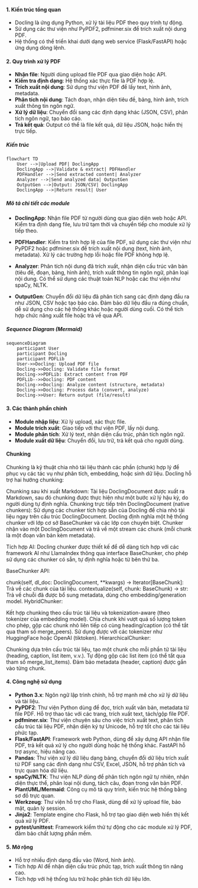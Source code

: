 
#### 1. Kiến trúc tổng quan
- Docling là ứng dụng Python, xử lý tài liệu PDF theo quy trình tự động.
- Sử dụng các thư viện như PyPDF2, pdfminer.six để trích xuất nội dung PDF.
- Hệ thống có thể triển khai dưới dạng web service (Flask/FastAPI) hoặc ứng dụng dòng lệnh.

#### 2. Quy trình xử lý PDF
- **Nhận file**: Người dùng upload file PDF qua giao diện hoặc API.
- **Kiểm tra định dạng**: Hệ thống xác thực file là PDF hợp lệ.
- **Trích xuất nội dung**: Sử dụng thư viện PDF để lấy text, hình ảnh, metadata.
- **Phân tích nội dung**: Tách đoạn, nhận diện tiêu đề, bảng, hình ảnh, trích xuất thông tin ngôn ngữ.
- **Xử lý dữ liệu**: Chuyển đổi sang các định dạng khác (JSON, CSV), phân tích ngôn ngữ, tạo báo cáo.
- **Trả kết quả**: Output có thể là file kết quả, dữ liệu JSON, hoặc hiển thị trực tiếp.

##### Kiến trúc
```mermaid
flowchart TD
	User -->|Upload PDF| DoclingApp
	DoclingApp -->|Validate & extract| PDFHandler
	PDFHandler -->|Send extracted content| Analyzer
	Analyzer -->|Send analyzed data| OutputGen
	OutputGen -->|Output: JSON/CSV| DoclingApp
	DoclingApp -->|Return result| User
```

##### Mô tả chi tiết các module

- **DoclingApp**: Nhận file PDF từ người dùng qua giao diện web hoặc API. Kiểm tra định dạng file, lưu trữ tạm thời và chuyển tiếp cho module xử lý tiếp theo.

- **PDFHandler**: Kiểm tra tính hợp lệ của file PDF, sử dụng các thư viện như PyPDF2 hoặc pdfminer.six để trích xuất nội dung (text, hình ảnh, metadata). Xử lý các trường hợp lỗi hoặc file PDF không hợp lệ.

- **Analyzer**: Phân tích nội dung đã trích xuất, nhận diện cấu trúc văn bản (tiêu đề, đoạn, bảng, hình ảnh), trích xuất thông tin ngôn ngữ, phân loại nội dung. Có thể sử dụng các thuật toán NLP hoặc các thư viện như spaCy, NLTK.

- **OutputGen**: Chuyển đổi dữ liệu đã phân tích sang các định dạng đầu ra như JSON, CSV hoặc tạo báo cáo. Đảm bảo dữ liệu đầu ra đúng chuẩn, dễ sử dụng cho các hệ thống khác hoặc người dùng cuối. Có thể tích hợp chức năng xuất file hoặc trả về qua API.


##### Sequence Diagram (Mermaid)

```mermaid
sequenceDiagram
	participant User
	participant Docling
	participant PDFLib
	User->>Docling: Upload PDF file
	Docling->>Docling: Validate file format
	Docling->>PDFLib: Extract content from PDF
	PDFLib-->>Docling: PDF content
	Docling->>Docling: Analyze content (structure, metadata)
	Docling->>Docling: Process data (convert, analyze)
	Docling->>User: Return output (file/result)
```

#### 3. Các thành phần chính
- **Module nhập liệu**: Xử lý upload, xác thực file.
- **Module trích xuất**: Giao tiếp với thư viện PDF, lấy nội dung.
- **Module phân tích**: Xử lý text, nhận diện cấu trúc, phân tích ngôn ngữ.
- **Module xuất dữ liệu**: Chuyển đổi, lưu trữ, trả kết quả cho người dùng.

#### Chunking
Chunking là kỹ thuật chia nhỏ tài liệu thành các phần (chunk) hợp lý để phục vụ các tác vụ như phân tích, embedding, hoặc sinh dữ liệu. Docling hỗ trợ hai hướng chunking:

Chunking sau khi xuất Markdown: Tài liệu DoclingDocument được xuất ra Markdown, sau đó chunking được thực hiện như một bước xử lý hậu kỳ, do người dùng tự định nghĩa.
Chunking trực tiếp trên DoclingDocument (native chunkers): Sử dụng các chunker tích hợp sẵn của Docling để chia nhỏ tài liệu ngay trên cấu trúc DoclingDocument.
Docling định nghĩa một hệ thống chunker với lớp cơ sở BaseChunker và các lớp con chuyên biệt. Chunker nhận vào một DoclingDocument và trả về một stream các chunk (mỗi chunk là một đoạn văn bản kèm metadata).

Tích hợp AI: Docling chunker được thiết kế để dễ dàng tích hợp với các framework AI như LlamaIndex thông qua interface BaseChunker, cho phép sử dụng các chunker có sẵn, tự định nghĩa hoặc từ bên thứ ba.

BaseChunker API:

chunk(self, dl_doc: DoclingDocument, **kwargs) -> Iterator[BaseChunk]: Trả về các chunk của tài liệu.
contextualize(self, chunk: BaseChunk) -> str: Trả về chuỗi đã được bổ sung metadata, dùng cho embedding/generation model.
HybridChunker:

Kết hợp chunking theo cấu trúc tài liệu và tokenization-aware (theo tokenizer của embedding model).
Chia chunk khi vượt quá số lượng token cho phép, gộp các chunk nhỏ liên tiếp có cùng heading/caption (có thể tắt qua tham số merge_peers).
Sử dụng được với các tokenizer như HuggingFace hoặc OpenAI (tiktoken).
HierarchicalChunker:

Chunking dựa trên cấu trúc tài liệu, tạo một chunk cho mỗi phần tử tài liệu (heading, caption, list item, v.v.).
Tự động gộp các list item (có thể tắt qua tham số merge_list_items).
Đảm bảo metadata (header, caption) được gắn vào từng chunk.
#### 4. Công nghệ sử dụng

- **Python 3.x**: Ngôn ngữ lập trình chính, hỗ trợ mạnh mẽ cho xử lý dữ liệu và tài liệu.
- **PyPDF2**: Thư viện Python dùng để đọc, trích xuất văn bản, metadata từ file PDF. Hỗ trợ thao tác với các trang, trích xuất text, tách/gộp file PDF.
- **pdfminer.six**: Thư viện chuyên sâu cho việc trích xuất text, phân tích cấu trúc tài liệu PDF, nhận diện ký tự Unicode, hỗ trợ tốt cho các tài liệu phức tạp.
- **Flask/FastAPI**: Framework web Python, dùng để xây dựng API nhận file PDF, trả kết quả xử lý cho người dùng hoặc hệ thống khác. FastAPI hỗ trợ async, hiệu năng cao.
- **Pandas**: Thư viện xử lý dữ liệu dạng bảng, chuyển đổi dữ liệu trích xuất từ PDF sang các định dạng như CSV, Excel, JSON, hỗ trợ phân tích và trực quan hóa dữ liệu.
- **spaCy/NLTK**: Thư viện NLP dùng để phân tích ngôn ngữ tự nhiên, nhận diện thực thể, phân loại nội dung, tách câu, đoạn trong văn bản PDF.
- **PlantUML/Mermaid**: Công cụ mô tả quy trình, kiến trúc hệ thống bằng sơ đồ trực quan.
- **Werkzeug**: Thư viện hỗ trợ cho Flask, dùng để xử lý upload file, bảo mật, quản lý session.
- **Jinja2**: Template engine cho Flask, hỗ trợ tạo giao diện web hiển thị kết quả xử lý PDF.
- **pytest/unittest**: Framework kiểm thử tự động cho các module xử lý PDF, đảm bảo chất lượng phần mềm.

#### 5. Mở rộng
- Hỗ trợ nhiều định dạng đầu vào (Word, hình ảnh).
- Tích hợp AI để nhận diện cấu trúc phức tạp, trích xuất thông tin nâng cao.
- Tích hợp với hệ thống lưu trữ hoặc phân tích dữ liệu lớn.

